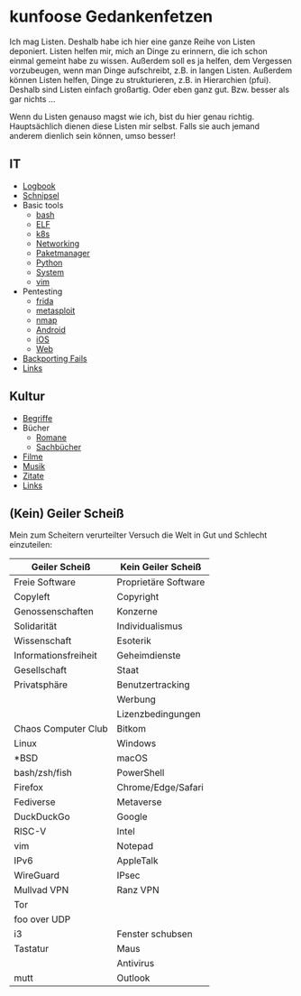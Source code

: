 # kunfoose Gedankenfetzen
Ich mag Listen. Deshalb habe ich hier eine ganze Reihe von Listen deponiert.
Listen helfen mir, mich an Dinge zu erinnern, die ich schon einmal gemeint habe
zu wissen. Außerdem soll es ja helfen, dem Vergessen vorzubeugen, wenn man Dinge
aufschreibt, z.B. in langen Listen. Außerdem können Listen helfen, Dinge zu
strukturieren, z.B. in Hierarchien (pfui). Deshalb sind Listen einfach
großartig. Oder eben ganz gut. Bzw. besser als gar nichts ...

Wenn du Listen genauso magst wie ich, bist du hier genau richtig. Hauptsächlich
dienen diese Listen mir selbst. Falls sie auch jemand anderem dienlich sein
können, umso besser!

## IT
- [Logbook](logbook)
- [Schnipsel](schnipsel)
- Basic tools
  - [bash](bash)
  - [ELF](elf)
  - [k8s](k8s)
  - [Networking](network_tools)
  - [Paketmanager](paketmanager)
  - [Python](python)
  - [System](system_tools)
  - [vim](vim)
- Pentesting
  - [frida](frida)
  - [metasploit](metasploit)
  - [nmap](nmap)
  - [Android](android)
  - [iOS](ios)
  - [Web](web)
- [Backporting Fails](backporting)
- [Links](it_links)

## Kultur
- [Begriffe](begriffe)
- Bücher
  - [Romane](romane)
  - [Sachbücher](sachbuecher)
- [Filme](filme)
- [Musik](musik)
- [Zitate](zitate)
- [Links](culture_links)

## (Kein) Geiler Scheiß
Mein zum Scheitern verurteilter Versuch die Welt in Gut und Schlecht einzuteilen:

| Geiler Scheiß         | Kein Geiler Scheiß    |
|-----------------------|-----------------------|
| Freie Software        | Proprietäre Software  |
| Copyleft              | Copyright             |
| Genossenschaften      | Konzerne              |
| Solidarität           | Individualismus       |
| Wissenschaft          | Esoterik              |
| Informationsfreiheit  | Geheimdienste         |
| Gesellschaft          | Staat                 |
| Privatsphäre          | Benutzertracking      |
|                       | Werbung               |
|                       | Lizenzbedingungen     |
| Chaos Computer Club   | Bitkom                |
| Linux                 | Windows               |
| \*BSD                 | macOS                 |
| bash/zsh/fish         | PowerShell            |
| Firefox               | Chrome/Edge/Safari    |
| Fediverse             | Metaverse             |
| DuckDuckGo            | Google                |
| RISC-V                | Intel                 |
| vim                   | Notepad               |
| IPv6                  | AppleTalk             |
| WireGuard             | IPsec                 |
| Mullvad VPN           | Ranz VPN              |
| Tor                   |                       |
| foo over UDP          |                       |
| i3                    | Fenster schubsen      |
| Tastatur              | Maus                  |
|                       | Antivirus             |
| mutt                  | Outlook               |

